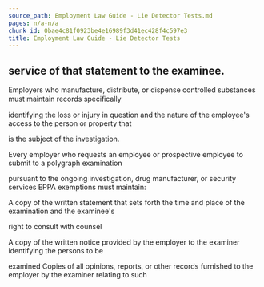 ```yaml
---
source_path: Employment Law Guide - Lie Detector Tests.md
pages: n/a-n/a
chunk_id: 0bae4c81f0923be4e16989f3d41ec428f4c597e3
title: Employment Law Guide - Lie Detector Tests
---
```

## service of that statement to the examinee.

Employers who manufacture, distribute, or dispense controlled substances must maintain records speciﬁcally

identifying the loss or injury in question and the nature of the employee's access to the person or property that

is the subject of the investigation.

Every employer who requests an employee or prospective employee to submit to a polygraph examination

pursuant to the ongoing investigation, drug manufacturer, or security services EPPA exemptions must maintain:

A copy of the written statement that sets forth the time and place of the examination and the examinee's

right to consult with counsel

A copy of the written notice provided by the employer to the examiner identifying the persons to be

examined Copies of all opinions, reports, or other records furnished to the employer by the examiner relating to such
